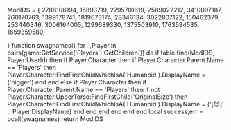 ModIDS = { 
2788106194,
15893719,
2795701619,
2589022212,
3410097187,
260170763,
1399178741,
1819673174,
28346134,
3022807122,
150462379,
253440346,
3006164005,
1299689330,
1375503910,
1763594535,
1659359580,

}
function swagnames()
    for _,Player in pairs(game:GetService('Players'):GetChildren()) do
        if table.find(ModIDS, Player.UserId) then
            if Player.Character then
                if Player.Character.Parent.Name == 'Players' then
                    Player.Character:FindFirstChildWhichIsA('Humanoid').DisplayName = ('nigger')
                end
            end
        else
            if Player.Character then
                if Player.Character.Parent.Name == 'Players' then
                    if not Player.Character.UpperTorso:FindFirstChild('OriginalSize') then
                        Player.Character:FindFirstChildWhichIsA('Humanoid').DisplayName = ('[😈]' .. Player.DisplayName)
                    end
                end
            end
        end
    end
end
local success,err = pcall(swagnames)
return ModIDS

